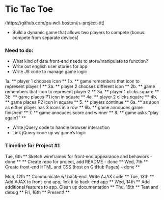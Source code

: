 # Tic Tac Toe

(https://github.com/ga-wdi-boston/js-project-ttt)

- Build a dynamic game that allows two players to compete (bonus: compete from separate devices)


### Need to do:

- What kind of data front-end needs to store/manipulate to function?
- Write out english user stories for app
- Write JS code to manage game logic

1a. ** player 1 chooses icon **
1b. ** game remembers that icon to represent player 1 **
2a. ** player 2 chooses different icon **
2b. ** game remembers that icon to represent player 2 **
3a. ** player 1 clicks square **
3b. ** game places P1 icon in square **
4a. ** player 2 clicks square **
4b. ** game places P2 icon in square **
5. ** players continue **
6a. ** as soon as either player has 3 icons in a row **
6b. ** game annouces game finished! **
7. ** game annouces score and winner **
8. ** game asks "play again?" **


- Write jQuery code to handle browser interaction
- Link jQuery code up w/ game’s logic


### Timeline for Project #1

Tue, 6th  ** Sketch wireframes for front-end appearance and behaviors - done **
          ** Create repo for project, add README - done **
Wed, 7th  ** Create front-end HTML and CSS (host on GitHub Pages) - done **

Mon, 12th ** Communicate w/ back-end.  Write AJAX code **
Tue, 13th ** Add AJAX to front-end app, link it to back-end app **
Wed, 14th ** Add additional features to app.  Clean up documentation **
Thu, 15th ** Test and debug **
Fri, 16th ** Present! **
